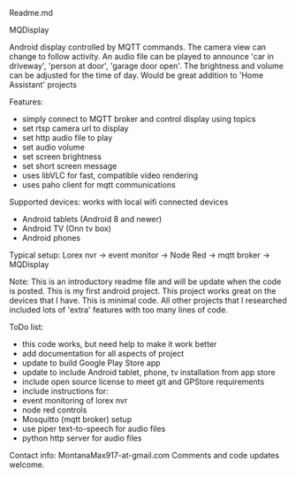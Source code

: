 Readme.md

MQDisplay

Android display controlled by MQTT commands.
The camera view can change to follow activity. An audio file can be played
to announce 'car in driveway', 'person at door', 'garage door open'.
The brightness and volume can be adjusted for the time of day.
Would be great addition to 'Home Assistant' projects

Features:
- simply connect to MQTT broker and control display using topics
- set rtsp camera url to display
- set http audio file to play
- set audio volume
- set screen brightness
- set short screen message
- uses libVLC for fast, compatible video rendering
- uses paho client for mqtt communications

Supported devices:
works with local wifi connected devices
- Android tablets (Android 8 and newer)
- Android TV (Onn tv box)
- Android phones

Typical setup:
Lorex nvr -> event monitor -> Node Red -> mqtt broker -> MQDisplay

Note:
This is an introductory readme file and will be update when the code is posted.
This is my first android project. This project works great on the devices that
I have. This is minimal code. All other projects that I researched included
lots of 'extra' features with too many lines of code.

ToDo list:
- this code works, but need help to make it work better
- add documentation for all aspects of project
- update to build Google Play Store app
- update to include Android tablet, phone, tv installation from app store
- include open source license to meet git and GPStore requirements
- include instructions for:
-   event monitoring of lorex nvr
-   node red controls
-   Mosquitto (mqtt broker) setup
-   use piper text-to-speech for audio files
-   python http server for audio files

Contact info:
MontanaMax917-at-gmail.com
Comments and code updates welcome.











